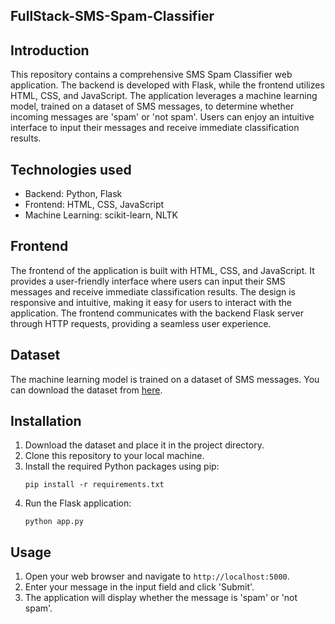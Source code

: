 ## FullStack-SMS-Spam-Classifier

## Introduction
This repository contains a comprehensive SMS Spam Classifier web application. The backend is developed with Flask, while the frontend utilizes HTML, CSS, and JavaScript. The application leverages a machine learning model, trained on a dataset of SMS messages, to determine whether incoming messages are 'spam' or 'not spam'. Users can enjoy an intuitive interface to input their messages and receive immediate classification results.

## Technologies used
- Backend: Python, Flask
- Frontend: HTML, CSS, JavaScript
- Machine Learning: scikit-learn, NLTK

## Frontend
The frontend of the application is built with HTML, CSS, and JavaScript. It provides a user-friendly interface where users can input their SMS messages and receive immediate classification results. The design is responsive and intuitive, making it easy for users to interact with the application. The frontend communicates with the backend Flask server through HTTP requests, providing a seamless user experience.

## Dataset
The machine learning model is trained on a dataset of SMS messages. You can download the dataset from [here](https://www.kaggle.com/datasets/uciml/sms-spam-collection-dataset/download?datasetVersionNumber=1).

## Installation
1. Download the dataset and place it in the project directory.
2. Clone this repository to your local machine.
3. Install the required Python packages using pip:
    ```
    pip install -r requirements.txt
    ```
4. Run the Flask application:
    ```
    python app.py
    ```

## Usage
1. Open your web browser and navigate to `http://localhost:5000`.
2. Enter your message in the input field and click 'Submit'.
3. The application will display whether the message is 'spam' or 'not spam'.


